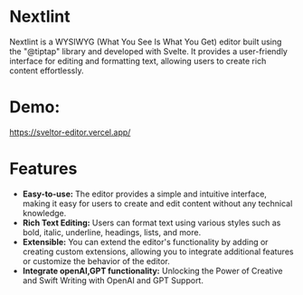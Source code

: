# Nextlint
Nextlint is a WYSIWYG (What You See Is What You Get) editor built using the "@tiptap" library and developed with Svelte. It provides a user-friendly interface for editing and formatting text, allowing users to create rich content effortlessly.
# Demo:
https://sveltor-editor.vercel.app/
# Features
- **Easy-to-use:** The editor provides a simple and intuitive interface, making it easy for users to create and edit content without any technical knowledge.
- **Rich Text Editing:** Users can format text using various styles such as bold, italic, underline, headings, lists, and more.
- **Extensible:** You can extend the editor's functionality by adding or creating custom extensions, allowing you to integrate additional features or customize the behavior of the editor.
- **Integrate openAI,GPT functionality:** Unlocking the Power of Creative and Swift Writing with OpenAI and GPT Support.
